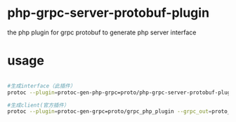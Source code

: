 # php-grpc-server-protobuf-plugin

the php plugin for grpc protobuf to generate php server interface

# usage

```bash
  
#生成interface（此插件）
protoc --plugin=protoc-gen-php-grpc=proto/php-grpc-server-protobuf-plugin --php-grpc_out=proto_generated --php_out=proto_generated -I proto/ proto/src/*

#生成client(官方插件）
protoc --plugin=protoc-gen-grpc=proto/grpc_php_plugin --grpc_out=proto_generated --php_out=proto_generated -I proto/ proto/src/*

```
